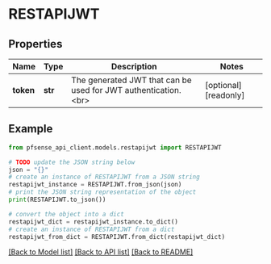 # RESTAPIJWT


## Properties

Name | Type | Description | Notes
------------ | ------------- | ------------- | -------------
**token** | **str** | The generated JWT that can be used for JWT authentication.&lt;br&gt; | [optional] [readonly] 

## Example

```python
from pfsense_api_client.models.restapijwt import RESTAPIJWT

# TODO update the JSON string below
json = "{}"
# create an instance of RESTAPIJWT from a JSON string
restapijwt_instance = RESTAPIJWT.from_json(json)
# print the JSON string representation of the object
print(RESTAPIJWT.to_json())

# convert the object into a dict
restapijwt_dict = restapijwt_instance.to_dict()
# create an instance of RESTAPIJWT from a dict
restapijwt_from_dict = RESTAPIJWT.from_dict(restapijwt_dict)
```
[[Back to Model list]](../README.md#documentation-for-models) [[Back to API list]](../README.md#documentation-for-api-endpoints) [[Back to README]](../README.md)


